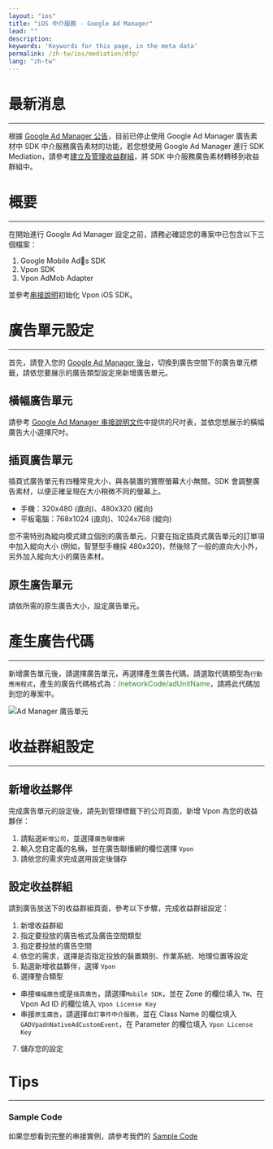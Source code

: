 ```yaml
---
layout: "ios"
title: "iOS 中介服務 - Google Ad Manager"
lead: ""
description:
keywords: 'Keywords for this page, in the meta data'
permalink: /zh-tw/ios/mediation/dfp/
lang: "zh-tw"
---
```

# 最新消息
---
根據 [Google Ad Manager 公告](https://support.google.com/admanager/answer/9020684)，目前已停止使用 Google Ad Manager 廣告素材中 SDK 中介服務廣告素材的功能，若您想使用 Google Ad Manager 進行 SDK Mediation，請參考[建立及管理收益群組](https://support.google.com/admanager/answer/7390828)，將 SDK 中介服務廣告素材轉移到收益群組中。


# 概要
---
在開始進行 Google Ad Manager 設定之前，請務必確認您的專案中已包含以下三個檔案：

1. Google Mobile Ads SDK
2. Vpon SDK
3. Vpon AdMob Adapter

並參考[串接說明]初始化 Vpon iOS SDK。

# 廣告單元設定
---
首先，請登入您的 [Google Ad Manager 後台]，切換到廣告空間下的廣告單元標籤，請依您要展示的廣告類型設定來新增廣告單元。

## 橫幅廣告單元
請參考 [Google Ad Manager 串接說明文件]中提供的尺吋表，並依您想展示的橫幅廣告大小選擇尺吋。

## 插頁廣告單元
插頁式廣告單元有四種常見大小，與各裝置的實際螢幕大小無關。SDK 會調整廣告素材，以便正確呈現在大小稍微不同的螢幕上。

* 手機：320x480 (直向)、480x320 (縱向)
* 平板電腦：768x1024 (直向)、1024x768 (縱向)

您不需特別為縱向模式建立個別的廣告單元，只要在指定插頁式廣告單元的訂單項中加入縱向大小 (例如，智慧型手機採 480x320)，然後除了一般的直向大小外，另外加入縱向大小的廣告素材。


## 原生廣告單元

請依所需的原生廣告大小，設定廣告單元。


# 產生廣告代碼
---

新增廣告單元後，請選擇廣告單元，再選擇產生廣告代碼。請選取代碼類型為`行動應用程式`，產生的廣告代碼格式為：<span style="color:#228B22">/networkCode/adUnitName</span>，請將此代碼加到您的專案中。

![Ad Manager 廣告單元]

# 收益群組設定
---

## 新增收益夥伴

完成廣告單元的設定後，請先到管理標籤下的公司頁面，新增 Vpon 為您的收益夥伴：

1. 請點選`新增公司`，並選擇`廣告聯播網`
2. 輸入您自定義的名稱，並在廣告聯播網的欄位選擇 `Vpon`
3. 請依您的需求完成選用設定後儲存


## 設定收益群組

請到廣告放送下的收益群組頁面，參考以下步驟，完成收益群組設定：

1. 新增收益群組
2. 指定要投放的廣告格式及廣告空間類型
3. 指定要投放的廣告空間
4. 依您的需求，選擇是否指定投放的裝置類別、作業系統、地理位置等設定
5. 點選新增收益夥伴，選擇 `Vpon`
6. 選擇整合類型
* 串接`橫幅廣告`或是`插頁廣告`，請選擇`Mobile SDK`，並在 Zone 的欄位填入 `TW`、在 Vpon Ad ID 的欄位填入 `Vpon License Key`
* 串接`原生廣告`，請選擇`自訂事件中介服務`，並在 Class Name 的欄位填入 `GADVpadnNativeAdCustomEvent`，在 Parameter 的欄位填入 `Vpon License Key`
7. 儲存您的設定



# Tips
---

### Sample Code
如果您想看到完整的串接實例，請參考我們的 [Sample Code]


[串接說明]: ../../integration-guide/#initial-sdk
[Sample Code]: {{site.baseurl}}/zh-tw/ios/download/#dfp
[Google Ad Manager 後台]: https://admanager.google.com/
[Google Ad Manager 串接說明文件]: https://developers.google.com/ad-manager/mobile-ads-sdk/ios/banner#banner_sizes
[Ad Manager 廣告單元]: {{site.imgurl}}/AppAdManager_01.png
[DFP Partner Traditional Chinese.png]: {{site.imgurl}}/DFP_Partner_Traditional_Chinese.png